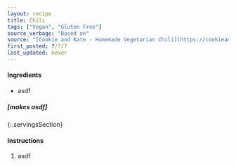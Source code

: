 ```yaml
---
layout: recipe
title: Chili
tags: ["Vegan", "Gluten Free"]
source_verbage: "Based on"
source: "[Cookie and Kate - Homemade Vegetarian Chili](https://cookieandkate.com/vegetarian-chili-recipe/)"
first_posted: ?/?/?
last_updated: never
---
```


#### Ingredients
- asdf

##### [makes asdf]
{:.servingsSection}

#### Instructions
1. asdf